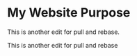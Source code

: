 # My Website Purpose

This is another edit for pull and rebase.

This is another edit for pull and rebase
